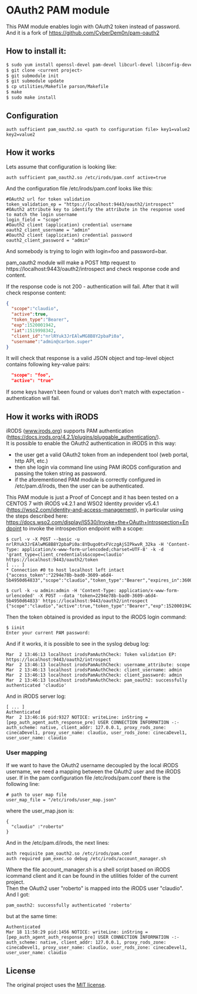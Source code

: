 OAuth2 PAM module
=================

This PAM module enables login with OAuth2 token instead of password.
And it is a fork of https://github.com/CyberDem0n/pam-oauth2

## How to install it:

```bash
$ sudo yum install openssl-devel pam-devel libcurl-devel libconfig-devel
$ git clone <current project>
$ git submodule init
$ git submodule update
$ cp utilities/Makefile parson/Makefile
$ make
$ sudo make install
```

## Configuration

```
auth sufficient pam_oauth2.so <path to configuration file> key1=value2 key2=value2
```

## How it works

Lets assume that configuration is looking like:

```
auth sufficient pam_oauth2.so /etc/irods/pam.conf active=true
```
And the configuration file /etc/irods/pam.conf looks like this:

```
#OAuth2 url for token validation
token_validation_ep = "https://localhost:9443/oauth2/introspect"
#OAuth2 attribute key to identify the attribute in the response used to match the login username
login_field = "scope"
#Oauth2 client (application) credential username
oauth2_client_username = "admin"
#Oauth2 client (application) credential password
oauth2_client_password = "admin"
```

And somebody is trying to login with login=foo and password=bar.

pam\_oauth2 module will make a POST http request to https://localhost:9443/oauth2/introspect and check response code and content.

If the response code is not 200 - authentication will fail. After that it will check response content:

```json
{
  "scope":"claudio",
  "active":true,
  "token_type":"Bearer",
  "exp":1520001942,
  "iat":1519998342,
  "client_id":"nrlRYuk3JrEAlwMG8B8Y2pbaPi0a",
  "username":"admin@carbon.super"
}
```

It will check that response is a valid JSON object and top-level object contains following key-value pairs:
```json
  "scope": "foo",
  "active": "true"
```

If some keys haven't been found or values don't match with expectation - authentication will fail.

## How it works with iRODS

iRODS (www.irods.org) supports PAM authentication (https://docs.irods.org/4.2.1/plugins/pluggable_authentication/).  
It is possible to enable the OAuth2 authentication in iRODS in this way:
* the user get a valid OAuth2 token from an independent tool (web portal, http API, etc.)
* then she login via command line using PAM iRODS configuration and passing the token string as password.
* if the aforementioned PAM module is correctly configured in /etc/pam.d/irods, then the user can be authenticated.  
  
This PAM module is just a Proof of Concept and it has been tested on a CENTOS 7 with iRODS v4.2.1 and WSO2 Identity provider v5.4.1 (https://wso2.com/identity-and-access-management), in particular using the steps described here: https://docs.wso2.com/display/IS530/Invoke+the+OAuth+Introspection+Endpoint to invoke the introspection endpoint with a scope:

```
$ curl -v -X POST --basic -u nrlRYuk3JrEAlwMG8B8Y2pbaPi0a:8YDugo0txFVczgAjSIPkwvR_32ka -H 'Content-Type: application/x-www-form-urlencoded;charset=UTF-8' -k -d 'grant_type=client_credentials&scope=claudio' https://localhost:9443/oauth2/token
[ ... ]
* Connection #0 to host localhost left intact
{"access_token":"2294e78b-bad0-3609-a6d4-5b4950d64833","scope":"claudio","token_type":"Bearer","expires_in":3600}

$ curl -k -u admin:admin -H 'Content-Type: application/x-www-form-urlencoded' -X POST --data 'token=2294e78b-bad0-3609-a6d4-5b4950d64833' https://localhost:9443/oauth2/introspect
{"scope":"claudio","active":true,"token_type":"Bearer","exp":1520001942,"iat":1519998342,"client_id":"nrlRYuk3JrEAlwMG8B8Y2pbaPi0a","username":"admin@carbon.super"}
```
Then the token obtained is provided as input to the iRODS login command:

```
$ iinit
Enter your current PAM password:
```

And if it works, it is possible to see in the syslog debug log:

```
Mar  2 13:46:13 localhost irodsPamAuthCheck: Token validation EP: https://localhost:9443/oauth2/introspect
Mar  2 13:46:13 localhost irodsPamAuthCheck: username_attribute: scope
Mar  2 13:46:13 localhost irodsPamAuthCheck: client_username: admin
Mar  2 13:46:13 localhost irodsPamAuthCheck: client_password: admin
Mar  2 13:46:13 localhost irodsPamAuthCheck: pam_oauth2: successfully authenticated 'claudio'
```

And in iRODS server log:

```
[ ... ]
Authenticated
Mar  2 13:46:16 pid:9327 NOTICE: writeLine: inString = [pep_auth_agent_auth_response_pre] USER CONNECTION INFORMATION -:- auth_scheme: native, client_addr: 127.0.0.1, proxy_rods_zone: cinecaDevel1, proxy_user_name: claudio, user_rods_zone: cinecaDevel1, user_user_name: claudio
```
### User mapping
If we want to have the OAuth2 username decoupled by the local iRODS username, we need a mapping between the OAuth2 user and the iRODS user. If in the pam configuration file /etc/irods/pam.conf there is the following line:
```
# path to user map file
user_map_file = "/etc/irods/user_map.json"
```
where the user_map.json is:
```
{
  "claudio" :"roberto"
}
```
And in the /etc/pam.d/irods, the next lines:
```
auth requisite pam_oauth2.so /etc/irods/pam.conf
auth required pam_exec.so debug /etc/irods/account_manager.sh
```
Where the file account_manager.sh is a shell script based on iRODS icommand client and it can be found in the utilities folder of the current project.  
Then the OAuth2 user "roberto" is mapped into the iRODS user "claudio".  
And I got:
```
pam_oauth2: successfully authenticated 'roberto'
```
but at the same time:
```
Authenticated
Mar 18 11:58:29 pid:1456 NOTICE: writeLine: inString = [pep_auth_agent_auth_response_pre] USER CONNECTION INFORMATION -:- auth_scheme: native, client_addr: 127.0.0.1, proxy_rods_zone: cinecaDevel1, proxy_user_name: claudio, user_rods_zone: cinecaDevel1, user_user_name: claudio
```
License
-------

The original project uses the [MIT license](https://github.com/zalando-incubator/pam-oauth2/blob/master/LICENSE).
